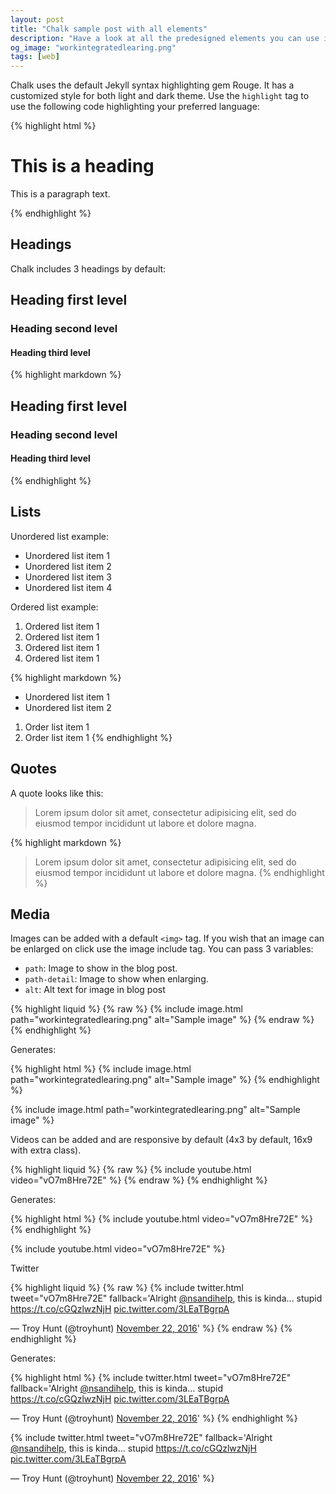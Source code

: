 ```yaml
---
layout: post
title: "Chalk sample post with all elements"
description: "Have a look at all the predesigned elements you can use in Chalk."
og_image: "workintegratedlearing.png"
tags: [web]
---
```

Chalk uses the default Jekyll syntax highlighting gem Rouge. It has a customized style for both light and dark theme.
Use the `highlight` tag to use the following code highlighting your preferred language:

{% highlight html %}
<!-- This is a comment -->
<div class="grid">
  <h1>This is a heading</h1>
  <p>
    This is a paragraph text.
  </p>
</div>
{% endhighlight %}

## Headings

Chalk includes 3 headings by default:

## Heading first level
### Heading second level
#### Heading third level

{% highlight markdown %}
## Heading first level
### Heading second level
#### Heading third level
{% endhighlight %}

## Lists

Unordered list example:
*   Unordered list item 1
*   Unordered list item 2
*   Unordered list item 3
*   Unordered list item 4

Ordered list example:
1. Ordered list item 1
2. Ordered list item 1
3. Ordered list item 1
4. Ordered list item 1

{% highlight markdown %}
*   Unordered list item 1
*   Unordered list item 2

1.  Order list item 1
2.  Order list item 1
{% endhighlight %}

## Quotes

A quote looks like this:

> Lorem ipsum dolor sit amet, consectetur adipisicing elit, sed do eiusmod tempor
>incididunt ut labore et dolore magna.

{% highlight markdown %}
> Lorem ipsum dolor sit amet, consectetur adipisicing elit, sed do eiusmod tempor
>incididunt ut labore et dolore magna.
{% endhighlight %}

## Media

Images can be added with a default `<img>` tag.
If you wish that an image can be enlarged on click use the image include tag. You can pass 3 variables:
-   `path`: Image to show in the blog post.
-   `path-detail`: Image to show when enlarging.
-   `alt`: Alt text for image in blog post

{% highlight liquid %}
{% raw %}
  {% include image.html path="workintegratedlearing.png" alt="Sample image" %}
{% endraw %}
{% endhighlight %}

Generates:

{% highlight html %}
{% include image.html path="workintegratedlearing.png" alt="Sample image" %}
{% endhighlight %}

{% include image.html path="workintegratedlearing.png" alt="Sample image" %}

Videos can be added and are responsive by default (4x3 by default, 16x9 with extra class).

{% highlight liquid %}
{% raw %}
  {% include youtube.html video="vO7m8Hre72E" %}
{% endraw %}
{% endhighlight %}

Generates:

{% highlight html %}
{% include youtube.html video="vO7m8Hre72E" %}
{% endhighlight %}

{% include youtube.html video="vO7m8Hre72E" %}

Twitter

{% highlight liquid %}
{% raw %}
  {% include twitter.html 
    tweet="vO7m8Hre72E" 
    fallback='Alright <a href="https://twitter.com/nsandihelp">@nsandihelp</a>, this is kinda... stupid <a href="https://t.co/cGQzlwzNjH">https://t.co/cGQzlwzNjH</a> <a href="https://t.co/3LEaTBgrpA">pic.twitter.com/3LEaTBgrpA</a></p>&mdash; Troy Hunt (@troyhunt) <a href="https://twitter.com/troyhunt/status/801002878810718208">November 22, 2016</a>' 
  %}
{% endraw %}
{% endhighlight %}

Generates:

{% highlight html %}
{% include twitter.html tweet="vO7m8Hre72E" fallback='Alright <a href="https://twitter.com/nsandihelp">@nsandihelp</a>, this is kinda... stupid <a href="https://t.co/cGQzlwzNjH">https://t.co/cGQzlwzNjH</a> <a href="https://t.co/3LEaTBgrpA">pic.twitter.com/3LEaTBgrpA</a></p>&mdash; Troy Hunt (@troyhunt) <a href="https://twitter.com/troyhunt/status/801002878810718208">November 22, 2016</a>' %}
{% endhighlight %}

{% include twitter.html tweet="vO7m8Hre72E" fallback='Alright <a href="https://twitter.com/nsandihelp">@nsandihelp</a>, this is kinda... stupid <a href="https://t.co/cGQzlwzNjH">https://t.co/cGQzlwzNjH</a> <a href="https://t.co/3LEaTBgrpA">pic.twitter.com/3LEaTBgrpA</a></p>&mdash; Troy Hunt (@troyhunt) <a href="https://twitter.com/troyhunt/status/801002878810718208">November 22, 2016</a>' %}
